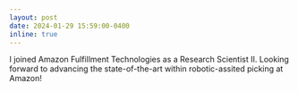 ```yaml
---
layout: post
date: 2024-01-29 15:59:00-0400
inline: true
---
```


I joined Amazon Fulfillment Technologies as a Research Scientist II. Looking forward to advancing the state-of-the-art within robotic-assited picking at Amazon! 